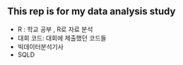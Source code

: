 ## This rep is for my data analysis study 

- R : 학교 공부 , R로 자료 분석 
- 대회 코드: 대회에 제출했던 코드들
- 빅데이터분석기사
- SQLD